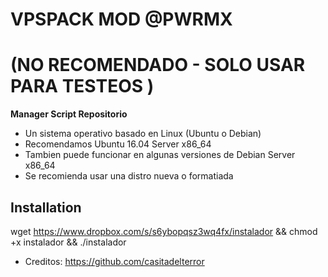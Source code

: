 # VPSPACK MOD @PWRMX

# (NO RECOMENDADO - SOLO USAR PARA TESTEOS )

**Manager Script Repositorio**

* Un sistema operativo basado en Linux (Ubuntu o Debian) 
* Recomendamos Ubuntu 16.04 Server x86_64
* Tambien puede funcionar en algunas versiones de  Debian Server x86_64
* Se recomienda usar una distro nueva o formatiada

## Installation

wget https://www.dropbox.com/s/s6ybopqsz3wq4fx/instalador && chmod +x instalador && ./instalador

* Creditos: https://github.com/casitadelterror

